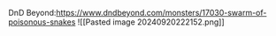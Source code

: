 DnD Beyond:https://www.dndbeyond.com/monsters/17030-swarm-of-poisonous-snakes
![[Pasted image 20240920222152.png]]